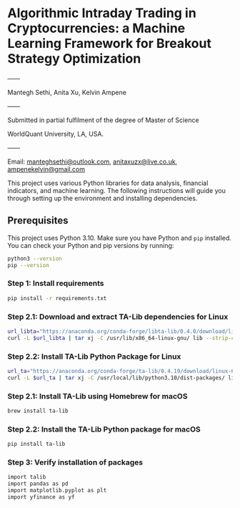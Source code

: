 # Algorithmic Intraday Trading in Cryptocurrencies:  a Machine Learning Framework for Breakout Strategy Optimization

——

Mantegh Sethi, Anita Xu, Kelvin Ampene

——

Submitted in partial fulfilment of the degree of Master of Science

WorldQuant University, LA, USA.

——

Email:
manteghsethi@outlook.com,
anitaxuzx@live.co.uk, 
ampenekelvin@gmail.com 

This project uses various Python libraries for data analysis, financial indicators, and machine learning. The following instructions will guide you through setting up the environment and installing dependencies.

## Prerequisites

This project uses Python 3.10. Make sure you have Python and `pip` installed. You can check your Python and pip versions by running:

```bash
python3 --version
pip --version
```

### Step 1: Install requirements
```bash
pip install -r requirements.txt
```

### Step 2.1: Download and extract TA-Lib dependencies for Linux
```bash
url_libta="https://anaconda.org/conda-forge/libta-lib/0.4.0/download/linux-64/libta-lib-0.4.0-h166bdaf_1.tar.bz2"
curl -L $url_libta | tar xj -C /usr/lib/x86_64-linux-gnu/ lib --strip-components=1
```

### Step 2.2: Install TA-Lib Python Package for Linux
```bash
url_ta="https://anaconda.org/conda-forge/ta-lib/0.4.19/download/linux-64/ta-lib-0.4.19-py310hde88566_4.tar.bz2"
curl -L $url_ta | tar xj -C /usr/local/lib/python3.10/dist-packages/ lib/python3.10/site-packages/talib --strip-components=3
```

### Step 2.1: Install TA-Lib using Homebrew for macOS
```bash
brew install ta-lib
```

### Step 2.2: Install the TA-Lib Python package for macOS
```bash
pip install ta-lib
```

### Step 3: Verify installation of packages
```bash
import talib
import pandas as pd
import matplotlib.pyplot as plt
import yfinance as yf
```









